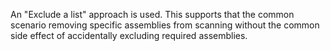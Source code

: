 An "Exclude a list" approach is used. This supports that the common scenario removing specific assemblies from scanning without the common side effect of accidentally excluding required assemblies.